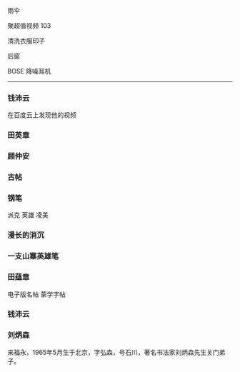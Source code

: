雨伞

聚超值视频 103

清洗衣服印子

后窗

BOSE 降噪耳机

***

### 钱沛云

在百度云上发现他的视频

### 田英章

### 顾仲安

### 古帖

### 钢笔

派克 英雄 凌美

### 漫长的消沉

### 一支山寨英雄笔

### 田蕴章

电子版名帖
蒙学字帖

### 钱沛云

### 刘炳森

来福永，1965年5月生于北京，字弘森，号石川，著名书法家刘炳森先生关门弟子。





